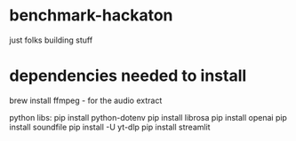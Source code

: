 # benchmark-hackaton
just folks building stuff

# dependencies needed to install
brew install ffmpeg - for the audio extract

python libs:
pip install python-dotenv
pip install librosa
pip install openai
pip install soundfile
pip install -U yt-dlp
pip install streamlit
